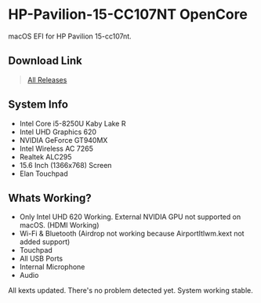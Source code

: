 # HP-Pavilion-15-CC107NT OpenCore
macOS EFI for HP Pavilion 15-cc107nt.

## Download Link
> [All Releases](https://github.com/ufukynz/HP-Pavilion-15-CC107NT/releases)

## System Info

- Intel Core i5-8250U Kaby Lake R
- Intel UHD Graphics 620
- NVIDIA GeForce GT940MX
- Intel Wireless AC 7265
- Realtek ALC295
- 15.6 Inch (1366x768) Screen
- Elan Touchpad

## Whats Working?

- Only Intel UHD 620 Working. External NVIDIA GPU not supported on macOS. (HDMI Working)
- Wi-Fi & Bluetooth (Airdrop not working because AirportItlwm.kext not added support)
- Touchpad
- All USB Ports
- Internal Microphone
- Audio

All kexts updated. There's no problem detected yet. System working stable.
